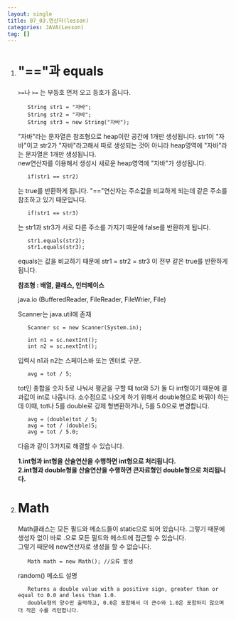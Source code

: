 ```yaml
---
layout: single
title: 07_03.연산자(lesson)
categories: JAVA(Lesson)
tag: []
---
```


1. # "=="과 equals
   `>=`나 `>=` 는 부등호 먼저 오고 등호가 옵니다.   

   ```
      String str1 = "자바";
      String str2 = "자바";
      String str3 = new String("자바");
   ```  
   "자바"라는 문자열은 참조형으로 heap이란 공간에 1개만 생성됩니다. str1이 "자바"이고 str2가 "자바"라고해서 따로 생성되는 것이 아니라 heap영역에 "자바"라는 문자열은 1개만 생성됩니다.   
   new연산자를 이용해서 생성시 새로운 heap영역에 "자바"가 생성됩니다.   

   ```
      if(str1 == str2)
   ```   
   는 true를 반환하게 됩니다. "=="연산자는 주소값을 비교하게 되는데 같은 주소를 참조하고 있기 때문입니다.   

   ```
      if(str1 == str3)
   ```   
   는 str1과 str3가 서로 다른 주소를 가지기 때문에 false를 반환하게 됩니다.   

   ```
      str1.equals(str2);
      str1.equals(str3);
   ```   
   equals는 값을 비교하기 때문에 str1 = str2 = str3 이 전부 같은 true를 반환하게 됩니다.   

   __참조형 : 배열, 클래스, 인터페이스__

   java.io (BufferedReader, FileReader, FileWrier, File)

   Scanner는 java.util에 존재
   ```
      Scanner sc = new Scanner(System.in);

      int n1 = sc.nextInt();
      int n2 = sc.nextInt();
   ```   
   입력시 n1과 n2는 스페이스바 또는 엔터로 구분.   

   ```
      avg = tot / 5;
   ```   
   tot인 총합을 숫자 5로 나눠서 평균을 구할 때 tot와 5가 둘 다 int형이기 때문에 결과값이 int로 나옵니다. 소수점으로 나오게 하기 위해서 double형으로 바꿔야 하는데
   이때, tot나 5를 double로 강제 형변환하거나, 5를 5.0으로 변경합니다.   
   ```
      avg = (double)tot / 5;
      avg = tot / (double)5;
      avg = tot / 5.0;
   ```   
   다음과 같이 3가지로 해결할 수 있습니다.

   __1.int형과 int형을 산술연산을 수행하면 int형으로 처리됩니다.__   
   __2.int형과 double형을 산술연산을 수행하면 큰자료형인 double형으로 처리됩니다.__   

1. # Math 
   Math클래스는 모든 필드와 메소드들이 static으로 되어 있습니다. 그렇기 때문에 생성자 없이 바로 .으로 모든 필드와 메소드에 접근할 수 있습니다.   
   그렇기 때문에 new연산자로 생성을 할 수 없습니다.
   ```
      Math math = new Math(); //오류 발생
   ```   

   random() 메소드 설명
   ```
      Returns a double value with a positive sign, greater than or equal to 0.0 and less than 1.0.   
      double형의 양수만 출력하고, 0.0은 포함해서 더 큰수와 1.0은 포함하지 않으며 더 작은 수를 리턴합니다.
   ```   
   
